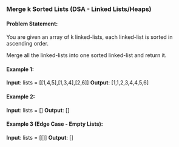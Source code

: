 ### Merge k Sorted Lists (DSA - Linked Lists/Heaps)

#### Problem Statement:

You are given an array of k linked-lists, each linked-list is sorted in ascending order.

Merge all the linked-lists into one sorted linked-list and return it.   

#### Example 1:

**Input**: lists = [[1,4,5],[1,3,4],[2,6]]
**Output**: [1,1,2,3,4,4,5,6]

#### Example 2:

**Input**: lists = []
**Output**: []

#### Example 3 (Edge Case - Empty Lists):

**Input**: lists = [[]]
**Output**: []
